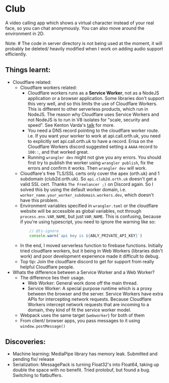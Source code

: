 # Club

A video calling app which shows a virtual character instead of your real face, so you can chat anonymously. You can also move around the environment in 2D.

Note: # The code in server directory is not being used at the moment, it will probably be deleted/ heavily modified when I work on adding audio support efficiently.

## Things learnt:

- Cloudflare related:
  - Cloudflare workers related:
    - Cloudflare workers runs as a **Service Worker**, not as a NodeJS application or a browser application. Some libraries don't support this very well, and so this limits the use of Cloudflare Workers. This is different to other serverless products, which run in NodeJS. The reason why Cloudflare uses Service Workers and not NodeJS is to run in V8 isolates for "scale, security and speed". See Kenton Varda's [talk](https://www.youtube.com/watch?v=HK04UxENH10) for more.
    - You need a DNS record pointing to the cloudflare worker route. i.e. If you want your worker to work at api.call.orth.uk, you need to explicitly set api.call.orth.uk to have a record. Erisa on the Cloudflare Workers discord suggested setting a `AAAA` record to `100::`, and that worked great.
    - Running `wrangler dev` might not give you any errors. You should first try to publish the worker using `wrangler publish`, fix the errors and confirm it works. Then `wrangler dev` will work.
  - Cloudflare's free TLS/SSL certs only cover the apex (orth.uk) and 1 subdomain (club2d.orth.uk). So `api.club2d.orth.uk` doesn't get a valid SSL cert. Thanks `The Freelancer ;)` on Discord again. So I solved this by using the default worker domain, i.e. `worker_name.your_worker_subdomain.workers.dev`, which doesn't have this problem.
  - Environment variables specified in `wrangler.toml` or the cloudflare website will be accessible as global variables, not through `process.env.VAR_NAME`, but just `VAR_NAME`. This is confusing, because if you're using typescript, you need to ignore the warning like so:
    ```js
        // @ts-ignore
        console.warn(`api key is ${ABLY_PRIVATE_API_KEY}`)
    ```
  - In the end, I moved serverless function to firebase functions. Initially tried cloudflare workers, but it being in Web Workers (libraries didn't work) and poor development experience made it difficult to debug.
  - Top tip: Join the cloudflare discord to get for support from really helpful Cloudflare people.
- Whats the difference between a Service Worker and a Web Worker?
  - The difference lies their usage.
    - Web Worker: General work done off the main thread.
    - Service Worker: A special purpose runtime which is a proxy between the browser and the server. Service Workers have extra APIs for intercepting network requests. Because Cloudflare Workers intercept network requests that are incoming to a domain, they kind of fit the service worker model. 
  - Webpack uses the same target (`webworker`) for both of them
  - From client/ browser apps, you pass messages to it using `window.postMessage()`

## Discoveries:

- Machine learning: MediaPipe library has memory leak. Submitted and pending fix/ release
- Serialization: MessagePack is turning Float32's into Float64, taking up double the space with no benefit. Tried protobuf, but found a bug. Switching to flatbuffers.
